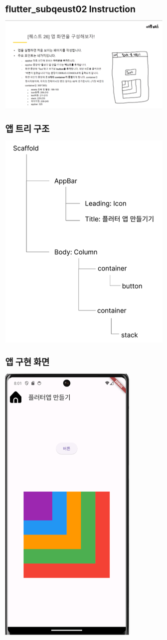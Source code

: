 # flutter_subqeust02 Instruction
![Flutter Subquest Instruction](images/subquest_inst.png)

# 앱 트리 구조
![App Tree Structure](images/app_tree.png)

# 앱 구현 화면
![App Implementation Screen](images/appdisplay.png)

